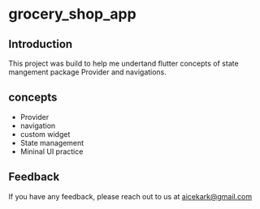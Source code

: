 # grocery_shop_app



## Introduction

This project was build to help me undertand flutter concepts of state mangement package Provider and navigations.

## concepts

- Provider
- navigation
- custom widget
- State management
- Mininal UI practice

## Feedback

If you have any feedback, please reach out to us at aicekark@gmail.com

 
